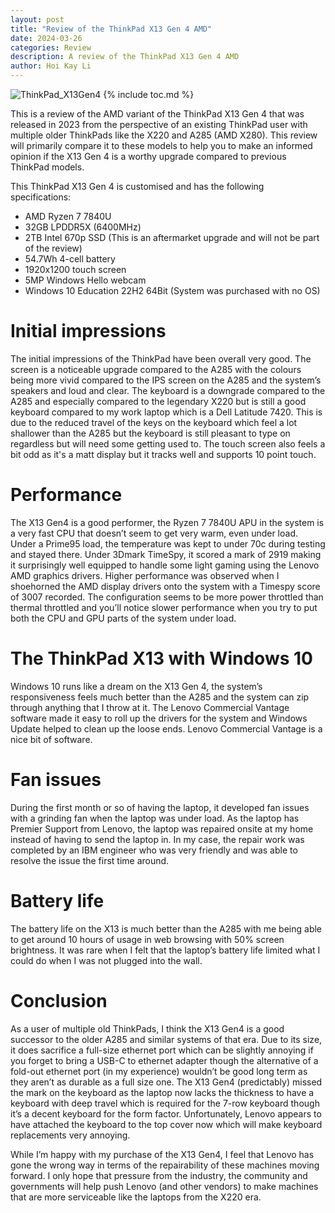 ```yaml
---
layout: post
title: "Review of the ThinkPad X13 Gen 4 AMD"
date: 2024-03-26
categories: Review
description: A review of the ThinkPad X13 Gen 4 AMD
author: Hoi Kay Li
---
```

![ThinkPad_X13Gen4]({{site.github.url}}/assets/img/X13G4/X13Gen4.jpg)
{% include toc.md %}

This is a review of the AMD variant of the ThinkPad X13 Gen 4 that was released in 2023 from the perspective of an existing ThinkPad user with multiple older ThinkPads like the X220 and A285 (AMD X280). This review will primarily compare it to these models to help you to make an informed opinion if the X13 Gen 4 is a worthy upgrade compared to previous ThinkPad models.

This ThinkPad X13 Gen 4 is customised and has the following specifications:
* AMD Ryzen 7 7840U
* 32GB LPDDR5X (6400MHz)
* 2TB Intel 670p SSD (This is an aftermarket upgrade and will not be part of the review)
* 54.7Wh 4-cell battery
* 1920x1200 touch screen
* 5MP Windows Hello webcam
* Windows 10 Education 22H2 64Bit (System was purchased with no OS)

# Initial impressions
The initial impressions of the ThinkPad have been overall very good. The screen is a noticeable upgrade compared to the A285 with the colours being more vivid compared to the IPS screen on the A285 and the system’s speakers and loud and clear. The keyboard is a downgrade compared to the A285 and especially compared to the legendary X220 but is still a good keyboard compared to my work laptop which is a Dell Latitude 7420. This is due to the reduced travel of the keys on the keyboard which feel a lot shallower than the A285 but the keyboard is still pleasant to type on regardless but will need some getting used to. The touch screen also feels a bit odd as it's a matt display but it tracks well and supports 10 point touch.

# Performance
The X13 Gen4 is a good performer, the Ryzen 7 7840U APU in the system is a very fast CPU that doesn’t seem to get very warm, even under load. Under a Prime95 load, the temperature was kept to under 70c during testing and stayed there. Under 3Dmark TimeSpy, it scored a mark of 2919 making it surprisingly well equipped to handle some light gaming using the Lenovo AMD graphics drivers. Higher performance was observed when I shoehorned the AMD display drivers onto the system with a Timespy score of 3007 recorded.
The configuration seems to be more power throttled than thermal throttled and you’ll notice slower performance when you try to put both the CPU and GPU parts of the system under load.

# The ThinkPad X13 with Windows 10
Windows 10 runs like a dream on the X13 Gen 4, the system’s responsiveness feels much better than the A285 and the system can zip through anything that I throw at it. The Lenovo Commercial Vantage software made it easy to roll up the drivers for the system and Windows Update helped to clean up the loose ends. Lenovo Commercial Vantage is a nice bit of software.

# Fan issues
During the first month or so of having the laptop, it developed fan issues with a grinding fan when the laptop was under load. As the laptop has Premier Support from Lenovo, the laptop was repaired onsite at my home instead of having to send the laptop in. In my case, the repair work was completed by an IBM engineer who was very friendly and was able to resolve the issue the first time around.

# Battery life
The battery life on the X13 is much better than the A285 with me being able to get around 10 hours of usage in web browsing with 50% screen brightness. It was rare when I felt that the laptop’s battery life limited what I could do when I was not plugged into the wall.

# Conclusion
As a user of multiple old ThinkPads, I think the X13 Gen4 is a good successor to the older A285 and similar systems of that era. Due to its size, it does sacrifice a full-size ethernet port which can be slightly annoying if you forget to bring a USB-C to ethernet adapter though the alternative of a fold-out ethernet port (in my experience) wouldn’t be good long term as they aren’t as durable as a full size one. The X13 Gen4 (predictably) missed the mark on the keyboard as the laptop now lacks the thickness to have a keyboard with deep travel which is required for the 7-row keyboard though it’s a decent keyboard for the form factor. Unfortunately, Lenovo appears to have attached the keyboard to the top cover now which will make keyboard replacements very annoying.

While I’m happy with my purchase of the X13 Gen4, I feel that Lenovo has gone the wrong way in terms of the repairability of these machines moving forward. I only hope that pressure from the industry, the community and governments will help push Lenovo (and other vendors) to make machines that are more serviceable like the laptops from the X220 era.